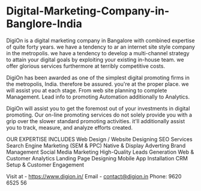 # Digital-Marketing-Company-in-Banglore-India
DigiOn is a digital marketing company in Bangalore with combined expertise of quite forty years. we have a tendency to ar an internet site style company in the metropolis. we have a tendency to develop a multi-channel strategy to attain your digital goals by exploiting your existing in-house team. we offer glorious services furthermore at terribly competitive costs. 



DigiOn has been awarded as one of the simplest digital promoting firms in the metropolis, India. therefore be assured. you're at the proper place. we will assist you at each stage. From web site planning to complete Management. Lead info to promoting Automation additionally to Analytics.



 DigiOn will assist you to get the foremost out of your investments in digital promoting. Our on-line promoting services do not solely provide you with a grip over the slower standard promoting activities. it'll additionally assist you to track, measure, and analyze efforts created.


OUR EXPERTISE INCLUDES
Web Design / Website Designing
SEO Services
Search Engine Marketing (SEM & PPC)
Native & Display Adverting
Brand Management
Social Media Marketing
High-Quality Leads Generation
Web & Customer Analytics
Landing Page Designing
Mobile App Installation
CRM Setup & Customer Engagement


Visit at -  https://www.digion.in/
Email - contact@digion.in
Phone: 9620 6525 56


